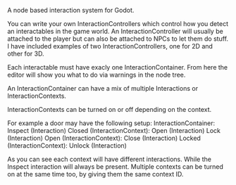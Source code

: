 A node based interaction system for Godot.

You can write your own InteractionControllers which control how you detect an interactables in the game world.
An InteractionController will usually be attached to the player but can also be attached to NPCs to let them do stuff.
I have included examples of two InteractionControllers, one for 2D and other for 3D.

Each interactable must have exacly one InteractionContainer.
From here the editor will show you what to do via warnings in the node tree.

An InteractionContainer can have a mix of multiple Interactions or InteractionContexts.

InteractionContexts can be turned on or off depending on the context.

For example a door may have the following setup:
	InteractionContainer:
		Inspect (Interaction)
		Closed (InteractionContext):
			Open (Interaction)
			Lock (Interaction)
		Open (InteractionContext):
			Close (Interaction)
		Locked (InteractionContext):
			Unlock (Interaction)

As you can see each context will have different interactions. While the Inspect interaction will always be present.
Multiple contexts can be turned on at the same time too, by giving them the same context ID.
